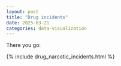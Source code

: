```yaml
---
layout: post
title: "Drug incidents"
date: 2025-03-21
categories: data-visualization
---
```


There you go:

{% include drug_narcotic_incidents.html %}
